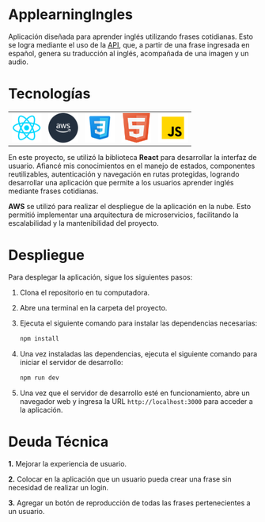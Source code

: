 # ApplearningIngles
Aplicación diseñada para aprender inglés utilizando frases cotidianas. Esto se logra mediante el uso de la [API](https://ingles.appdevelopmentapis.site/services/free), que, a partir de una frase ingresada en español, genera su traducción al inglés, acompañada de una imagen y un audio.

# Tecnologías
<table border="0">
  <tr>
    <td>
        <img src="./src/assets/images/react.png" alt="Python" height="60px" width="60px">
    </td>
    <td>
        <img src="./src/assets/images/aws.svg" alt="AWS" height="60px" width="60px">
    </td>
    <td>
        <img src="./src/assets/images/css.png" alt="CSS" height="60px" width="60px">
    </td>
     <td>
        <img src="./src/assets/images/html5.png" alt="HTML" height="60px" width="60px">
    </td>
    <td>
            <img src="./src/assets/images/javascript.png" alt="JS" height="60px" width="60px">
    </td>
  </tr>
</table>

En este proyecto, se utilizó la biblioteca **React** para desarrollar la interfaz de usuario. Afiancé mis conocimientos en el manejo de estados, componentes reutilizables, autenticación y navegación en rutas protegidas, logrando desarrollar una aplicación que permite a los usuarios aprender inglés mediante frases cotidianas.
<br/>

**AWS** se utilizó para realizar el despliegue de la aplicación en la nube. Esto permitió implementar una arquitectura de microservicios, facilitando la escalabilidad y la mantenibilidad del proyecto.

# Despliegue
Para desplegar la aplicación, sigue los siguientes pasos:

1. Clona el repositorio en tu computadora.
2. Abre una terminal en la carpeta del proyecto.
3. Ejecuta el siguiente comando para instalar las dependencias necesarias:

    ```bash
    npm install
    ```

4. Una vez instaladas las dependencias, ejecuta el siguiente comando para iniciar el servidor de desarrollo:

    ```bash
    npm run dev
    ```
5. Una vez que el servidor de desarrollo esté en funcionamiento, abre un navegador web y ingresa la URL `http://localhost:3000` para acceder a la aplicación.


# Deuda Técnica

**1.** Mejorar la experiencia de usuario.

**2.** Colocar en la aplicación que un usuario pueda crear una frase sin necesidad de realizar un login.

**3.** Agregar un botón de reproducción de todas las frases pertenecientes a un usuario.



